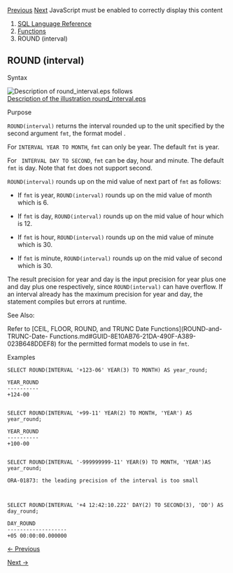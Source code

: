 [Previous](ROUND-date.md) [Next](ROUND-number.md) JavaScript must be
enabled to correctly display this content

  1. [SQL Language Reference ](index.md)
  2. [Functions](Functions.md)
  3. ROUND (interval)

## ROUND (interval)

Syntax

![Description of round_interval.eps
follows](https://docs.oracle.com/en/database/oracle/oracle-database/23/sqlrf/img/round_interval.gif)  
[Description of the illustration
round_interval.eps](img_text/round_interval.md)

Purpose

`ROUND(interval)` returns the interval rounded up to the unit specified by the
second argument `fmt`, the format model .

For `INTERVAL YEAR TO MONTH`, `fmt` can only be year. The default `fmt` is
year.

For ` INTERVAL DAY TO SECOND`, `fmt` can be day, hour and minute. The default
`fmt` is day. Note that `fmt` does not support second.

`ROUND(interval)` rounds up on the mid value of next part of `fmt` as follows:

  * If `fmt` is year, `ROUND(interval)` rounds up on the mid value of month which is 6. 

  * If `fmt` is day, `ROUND(interval)` rounds up on the mid value of hour which is 12. 

  * If `fmt` is hour, `ROUND(interval)` rounds up on the mid value of minute which is 30. 

  * If `fmt` is minute, `ROUND(interval)` rounds up on the mid value of second which is 30. 

The result precision for year and day is the input precision for year plus one
and day plus one respectively, since `ROUND(interval)` can have overflow. If
an interval already has the maximum precision for year and day, the statement
compiles but errors at runtime.

See Also:

Refer to [CEIL, FLOOR, ROUND, and TRUNC Date Functions](ROUND-and-TRUNC-Date-
Functions.md#GUID-8E10AB76-21DA-490F-A389-023B648DDEF8) for the permitted
format models to use in `fmt`.

Examples

    
    
    SELECT ROUND(INTERVAL '+123-06' YEAR(3) TO MONTH) AS year_round;
    
    YEAR_ROUND
    ----------
    +124-00
    
    
    SELECT ROUND(INTERVAL '+99-11' YEAR(2) TO MONTH, 'YEAR') AS year_round;
    
    YEAR_ROUND
    ----------
    +100-00
    
    
    SELECT ROUND(INTERVAL '-999999999-11' YEAR(9) TO MONTH, 'YEAR')AS year_round;
    
    ORA-01873: the leading precision of the interval is too small
    
    
    
    SELECT ROUND(INTERVAL '+4 12:42:10.222' DAY(2) TO SECOND(3), 'DD') AS day_round;
    
    DAY_ROUND
    -------------------
    +05 00:00:00.000000


[← Previous](ROUND-date.md)

[Next →](ROUND-number.md)
